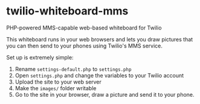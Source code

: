 twilio-whiteboard-mms
=====================

PHP-powered MMS-capable web-based whiteboard for Twilio

This whiteboard runs in your web browsers and lets you draw pictures that you can then send to your phones using Twilio's MMS service.

Set up is extremely simple:

1. Rename `settings-default.php` to `settings.php`
2. Open `settings.php` and change the variables to your Twilio account
3. Upload the site to your web server
4. Make the `images/` folder writable
5. Go to the site in your browser, draw a picture and send it to your phone.
